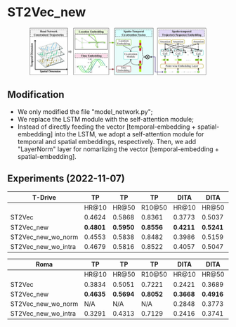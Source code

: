 # ST2Vec_new

<div align=center>
<img src=./fig/framework.jpg width="80%" ></img>
</div>


## Modification
- We only modified the file "model_network.py";
- We replace the LSTM module with the self-attention module;
- Instead of directly feeding the vector [temporal-embedding + spatial-embedding] into the LSTM, we adopt a self-attention module for temporal and spatial embeddings, respectively. Then, we add "LayerNorm" layer for nomarlizing the vector [temporal-embedding + spatial-embedding].


## Experiments (2022-11-07)
|  T-Drive   | TP     | TP     | TP     | DITA   | DITA   | DITA   | LCRS   | LCRS   | LCRS   |
|------------|--------|--------|--------|--------|--------|--------|--------|--------|--------|
|            | HR@10  | HR@50  | R10@50 | HR@10  | HR@50  | R10@50 | HR@10  | HR@50  | R10@50 |
| ST2Vec     | 0.4624 | 0.5868 | 0.8361 | 0.3773 | 0.5037 | 0.7031 | **0.1806** | **0.5469** | **0.7293** |
| ST2Vec_new | **0.4801** | **0.5950** | **0.8556** | **0.4211** | **0.5241** | **0.8102** | 0.1744 | 0.5278 | 0.6438 |
| ST2Vec_new_wo_norm | 0.4553 | 0.5838 | 0.8482 | 0.3986 | 0.5159 | 0.7931 | N/A | N/A | N/A |
| ST2Vec_new_wo_intra | 0.4679 | 0.5816 | 0.8522 | 0.4057 | 0.5047 | 0.7934 | N/A | N/A | N/A |

|    Roma    | TP     | TP     | TP     | DITA   | DITA   | DITA   | LCRS   | LCRS   | LCRS   |
|------------|--------|--------|--------|--------|--------|--------|--------|--------|--------|
|            | HR@10  | HR@50  | R10@50 | HR@10  | HR@50  | R10@50 | HR@10  | HR@50  | R10@50 |
| ST2Vec     | 0.3834 | 0.5051 | 0.7221 | 0.2421 | 0.3689 | 0.5614 | **0.3178** | **0.3942** | **0.7244** |
| ST2Vec_new | **0.4635** | **0.5694** | **0.8052** | **0.3668** | **0.4916** | **0.7416** | 0.1336 | 0.2110 | 0.3377 |
| ST2Vec_new_wo_norm | N/A | N/A | N/A | 0.2848 | 0.3773 | 0.6800 | N/A | N/A | N/A |
| ST2Vec_new_wo_intra | 0.3291 | 0.4313 | 0.7129 | 0.2416 | 0.3741 | 0.5711 | N/A | N/A | N/A |
